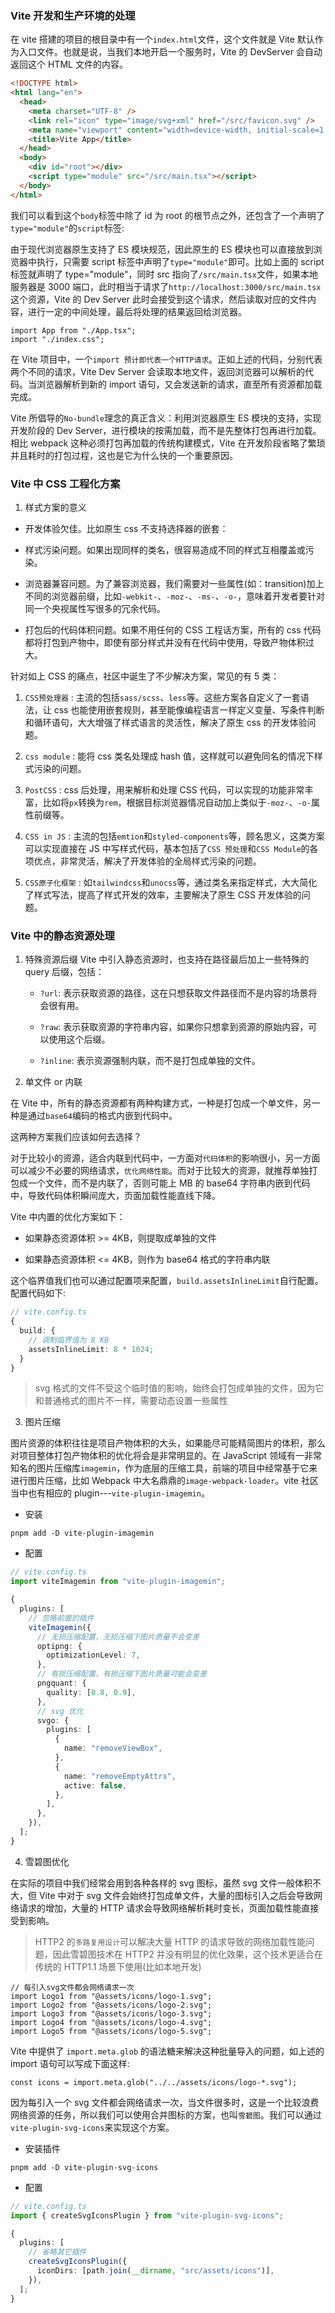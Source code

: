 ### Vite 开发和生产环境的处理

在 vite 搭建的项目的根目录中有一个`index.html`文件，这个文件就是 Vite 默认作为入口文件。也就是说，当我们本地开启一个服务时，Vite 的 DevServer 会自动返回这个 HTML 文件的内容。

```html
<!DOCTYPE html>
<html lang="en">
  <head>
    <meta charset="UTF-8" />
    <link rel="icon" type="image/svg+xml" href="/src/favicon.svg" />
    <meta name="viewport" content="width=device-width, initial-scale=1.0" />
    <title>Vite App</title>
  </head>
  <body>
    <div id="root"></div>
    <script type="module" src="/src/main.tsx"></script>
  </body>
</html>
```

我们可以看到这个`body`标签中除了 id 为 root 的根节点之外，还包含了一个声明了`type="module"`的`script`标签:

由于现代浏览器原生支持了 ES 模块规范，因此原生的 ES 模块也可以直接放到浏览器中执行，只需要 script 标签中声明了`type="module"`即可。比如上面的 script 标签就声明了 type="module"，同时 src 指向了`/src/main.tsx`文件，如果本地服务器是 3000 端口，此时相当于请求了`http://localhost:3000/src/main.tsx`这个资源，Vite 的 Dev Server 此时会接受到这个请求，然后读取对应的文件内容，进行一定的中间处理，最后将处理的结果返回给浏览器。

```tsx
import App from "./App.tsx";
import "./index.css";
```

在 Vite 项目中，一个`import 预计即代表一个HTTP请求`。正如上述的代码，分别代表两个不同的请求，Vite Dev Server 会读取本地文件，返回浏览器可以解析的代码。当浏览器解析到新的 import 语句，又会发送新的请求，直至所有资源都加载完成。

Vite 所倡导的`No-bundle`理念的真正含义：利用浏览器原生 ES 模块的支持，实现开发阶段的 Dev Server，进行模块的按需加载，而不是先整体打包再进行加载。相比 webpack 这种必须打包再加载的传统构建模式，Vite 在开发阶段省略了繁琐并且耗时的打包过程，这也是它为什么快的一个重要原因。

### Vite 中 CSS 工程化方案

1. 样式方案的意义

- 开发体验欠佳。比如原生 css 不支持选择器的嵌套：

- 样式污染问题。如果出现同样的类名，很容易造成不同的样式互相覆盖或污染。

- 浏览器兼容问题。为了兼容浏览器，我们需要对一些属性(如：transition)加上不同的浏览器前缀，比如`-webkit-`、`-moz-`、`-ms-`、`-o-`，意味着开发者要针对同一个央视属性写很多的冗余代码。

- 打包后的代码体积问题。如果不用任何的 CSS 工程话方案，所有的 css 代码都将打包到产物中，即使有部分样式并没有在代码中使用，导致产物体积过大。

针对如上 CSS 的痛点，社区中诞生了不少解决方案，常见的有 5 类：

1. `CSS预处理器` : 主流的包括`sass/scss`、`less`等。这些方案各自定义了一套语法，让 css 也能使用嵌套规则，甚至能像编程语言一样定义变量、写条件判断和循环语句，大大增强了样式语言的灵活性，解决了原生 css 的开发体验问题。

2. `css module` : 能将 css 类名处理成 hash 值，这样就可以避免同名的情况下样式污染的问题。

3. `PostCSS` : css 后处理，用来解析和处理 CSS 代码，可以实现的功能非常丰富，比如将`px`转换为`rem`，根据目标浏览器情况自动加上类似于`-moz-`、`-o-`属性前缀等。

4. `CSS in JS` : 主流的包括`emtion`和`styled-components`等，顾名思义，这类方案可以实现直接在 JS 中写样式代码，基本包括了`CSS 预处理`和`CSS Module`的各项优点，非常灵活，解决了开发体验的全局样式污染的问题。

5. `CSS原子化框架` : 如`tailwindcss`和`unocss`等，通过类名来指定样式，大大简化了样式写法，提高了样式开发的效率，主要解决了原生 CSS 开发体验的问题。

### Vite 中的静态资源处理

1. 特殊资源后缀
   Vite 中引入静态资源时，也支持在路径最后加上一些特殊的 query 后缀，包括：

   - `?url`: 表示获取资源的路径，这在只想获取文件路径而不是内容的场景将会很有用。

   - `?raw`: 表示获取资源的字符串内容，如果你只想拿到资源的原始内容，可以使用这个后缀。

   - `?inline`: 表示资源强制内联，而不是打包成单独的文件。

2. 单文件 or 内联

在 Vite 中，所有的静态资源都有两种构建方式，一种是打包成一个单文件，另一种是通过`base64`编码的格式内嵌到代码中。

这两种方案我们应该如何去选择？

对于比较小的资源，适合内联到代码中，一方面对`代码体积`的影响很小，另一方面可以减少不必要的网络请求，`优化网络性能`。而对于比较大的资源，就推荐单独打包成一个文件，而不是内联了，否则可能上 MB 的 base64 字符串内嵌到代码中，导致代码体积瞬间庞大，页面加载性能直线下降。

Vite 中内置的优化方案如下：

- 如果静态资源体积 >= 4KB，则提取成单独的文件

- 如果静态资源体积 <= 4KB，则作为 base64 格式的字符串内联

这个临界值我们也可以通过配置项来配置，`build.assetsInlineLimit`自行配置。配置代码如下:

```ts
// vite.config.ts
{
  build: {
    // 调制临界值为 8 KB
    assetsInlineLimit: 8 * 1024;
  }
}
```

> svg 格式的文件不受这个临时值的影响，始终会打包成单独的文件，因为它和普通格式的图片不一样，需要动态设置一些属性

3. 图片压缩

图片资源的体积往往是项目产物体积的大头，如果能尽可能精简图片的体积，那么对项目整体打包产物体积的优化将会是非常明显的。在 JavaScript 领域有一非常知名的图片压缩库`imagemin`，作为底层的压缩工具，前端的项目中经常基于它来进行图片压缩，比如 Webpack 中大名鼎鼎的`image-webpack-loader`。vite 社区当中也有相应的 plugin---`vite-plugin-imagemin`。

- 安装

```shell
pnpm add -D vite-plugin-imagemin
```

- 配置

```ts
// vite.config.ts
import viteImagemin from "vite-plugin-imagemin";

{
  plugins: [
    // 忽略前面的插件
    viteImagemin({
      // 无损压缩配置，无损压缩下图片质量不会变差
      optipng: {
        optimizationLevel: 7,
      },
      // 有损压缩配置，有损压缩下图片质量可能会变差
      pngquant: {
        quality: [0.8, 0.9],
      },
      // svg 优化
      svgo: {
        plugins: [
          {
            name: "removeViewBox",
          },
          {
            name: "removeEmptyAttrs",
            active: false,
          },
        ],
      },
    }),
  ];
}
```

4. 雪碧图优化

在实际的项目中我们经常会用到各种各样的 svg 图标，虽然 svg 文件一般体积不大，但 Vite 中对于 svg 文件会始终打包成单文件，大量的图标引入之后会导致网络请求的增加，大量的 HTTP 请求会导致网络解析耗时变长，页面加载性能直接受到影响。

> HTTP2 的`多路复用设计`可以解决大量 HTTP 的请求导致的网络加载性能问题，因此雪碧图技术在 HTTP2 并没有明显的优化效果，这个技术更适合在传统的 HTTP1.1 场景下使用(比如本地开发)

```tsx
// 每引入svg文件都会网络请求一次
import Logo1 from "@assets/icons/logo-1.svg";
import Logo2 from "@assets/icons/logo-2.svg";
import Logo3 from "@assets/icons/logo-3.svg";
import Logo4 from "@assets/icons/logo-4.svg";
import Logo5 from "@assets/icons/logo-5.svg";
```

Vite 中提供了 `import.meta.glob` 的语法糖来解决这种批量导入的问题，如上述的 import 语句可以写成下面这样:

```tsx
const icons = import.meta.glob("../../assets/icons/logo-*.svg");
```

因为每引入一个 svg 文件都会网络请求一次，当文件很多时，这是一个比较浪费网络资源的任务，所以我们可以使用合并图标的方案，也叫`雪碧图`。我们可以通过`vite-plugin-svg-icons`来实现这个方案。

- 安装插件

```shell
pnpm add -D vite-plugin-svg-icons
```

- 配置

```ts
// vite.config.ts
import { createSvgIconsPlugin } from "vite-plugin-svg-icons";

{
  plugins: [
    // 省略其它插件
    createSvgIconsPlugin({
      iconDirs: [path.join(__dirname, "src/assets/icons")],
    }),
  ];
}
```
